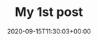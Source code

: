 ---
title: "My 1st post"
date: 2020-09-15T11:30:03+00:00
# weight: 1
# aliases: ["/first"]
# tags: ["first"]
# author: ["Me", "You"] # multiple authors
showToc: true
TocOpen: false
draft: true
hidemeta: false
comments: false
description: "Desc Text."
# canonicalURL: "https://canonical.url/to/page"
disableHLJS: true # to disable highlightjs
disableShare: false
disableHLJS: false
hideSummary: false
searchHidden: false
ShowReadingTime: true
ShowBreadCrumbs: true
ShowPostNavLinks: true
ShowWordCount: false
ShowRssButtonInSectionTermList: true
UseHugoToc: true
cover:
    image: "<image path/url>" # image path/url
    alt: "<alt text>" # alt text
    caption: "<text>" # display caption under cover
    relative: false # when using page bundles set this to true
    hidden: true # only hide on current single page
editPost:
    URL: "https://github.com/s1lvester/blog/content"
    Text: "Suggest Changes" # edit text
    appendFilePath: true # to append file path to Edit link
---